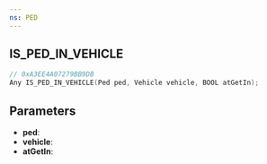 ```yaml
---
ns: PED
---
```

## IS_PED_IN_VEHICLE

```c
// 0xA3EE4A07279BB9DB
Any IS_PED_IN_VEHICLE(Ped ped, Vehicle vehicle, BOOL atGetIn);
```

## Parameters
* **ped**:
* **vehicle**:
* **atGetIn**:

